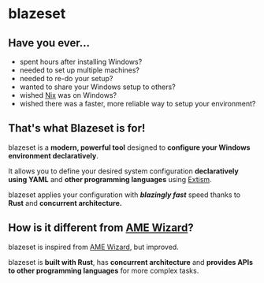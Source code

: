 # blazeset

## Have you ever...
- spent hours after installing Windows?
- needed to set up multiple machines?
- needed to re-do your setup?
- wanted to share your Windows setup to others?
- wished [Nix](https://nixos.org/) was on Windows?
- wished there was a faster, more reliable way to setup your environment?

## That's what Blazeset is for!
blazeset is a **modern, powerful tool** designed to **configure your Windows environment declaratively**.

It allows you to define your desired system configuration **declaratively using YAML** and **other programming languages** using [Extism](https://extism.org/).

blazeset applies your configuration with ***blazingly fast*** speed thanks to **Rust** and **concurrent architecture.**

## How is it different from [AME Wizard](https://ameliorated.io/)?
blazeset is inspired from [AME Wizard](https://ameliorated.io/), but improved.

blazeset is **built with Rust**, has **concurrent architecture** and **provides APIs to other programming languages** for more complex tasks.
